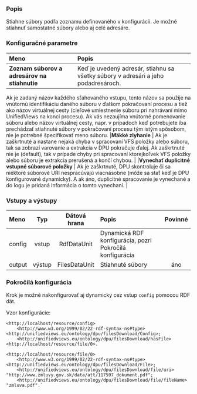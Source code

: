 ### Popis

Stiahne súbory podľa zoznamu definovaného v konfigurácii. Je možné stiahnuť samostatné súbory alebo aj celé adresáre.

### Konfiguračné parametre

| Meno | Popis |
|:----|:----|
|**Zoznam súborov a adresárov na stiahnutie** | Keď je uvedený adresár, stiahnu sa všetky súbory v adresári a jeho podadresároch.|
Ak je zadaný názov každého sťahovaného vstupu, tento názov sa použije na vnútornú identifikáciu daného súboru v ďalšom pokračovaní procesu a tiež ako názov
virtuálnej cesty (cieľové umiestnenie súboru pri nahrávaní mimo UnifiedViews na konci procesu). Ak vás nezaujíma vnútorné pomenovanie súboru alebo názov virtuálnej cesty, napr.
v prípadoch keď potrebujete iba prechádzať stiahnuté súbory v pokračovaní procesu tým istým spôsobom, nie je potrebné špecifikovať meno súboru.
|**Mäkké zlyhanie** | Ak je zaškrtnuté a nastane nejaká chyba v spracovaní VFS položky alebo súboru, tak sa zobrazí varovanie a extrakcia v DPU pokračuje ďalej. Ak zaškrtnuté nie je (default), tak v prípade chyby pri spracovaní ktorejkoľvek VFS položky alebo súboru je extrakcia prerušená a končí chybou.  |
|**Vynechať duplicitné vstupné súborové položky** | Ak je zaškrtnuté, DPU skontroluje či sa niektoré súborové URI nespracúvajú viacnásobne (môže sa stať keď je DPU konfigurované dynamicky). A ak áno, duplicitné spracovanie je vynechané a do logu je pridaná informácia o tomto vynechaní.  |

### Vstupy a výstupy

|Meno |Typ | Dátová hrana | Popis | Povinné |
|:--------|:------:|:------:|:-------------|:---------------------:|
|config |vstup| RdfDataUnit | Dynamická RDF konfigurácia, pozri Pokročilá konfigurácia | |
|output |výstup| FilesDataUnit | Stiahnuté súbory |áno|


### Pokročilá konfigurácia

Krok je možné nakonfigurovať aj dynamicky cez vstup `config` pomocou RDF dát.

Vzor konfigurácie:

```turtle
<http://localhost/resource/config> 
    <http://www.w3.org/1999/02/22-rdf-syntax-ns#type> <http://unifiedviews.eu/ontology/dpu/filesDownload/Config>;
    <http://unifiedviews.eu/ontology/dpu/filesDownload/hasFile> <http://localhost/resource/file/0>.
```

```turtle
<http://localhost/resource/file/0>
    <http://www.w3.org/1999/02/22-rdf-syntax-ns#type> <http://unifiedviews.eu/ontology/dpu/filesDownload/File>;
    <http://unifiedviews.eu/ontology/dpu/filesDownload/file/uri> "http://www.zmluvy.gov.sk/data/att/117597_dokument.pdf";
    <http://unifiedviews.eu/ontology/dpu/filesDownload/file/fileName> "zmluva.pdf".`
```
